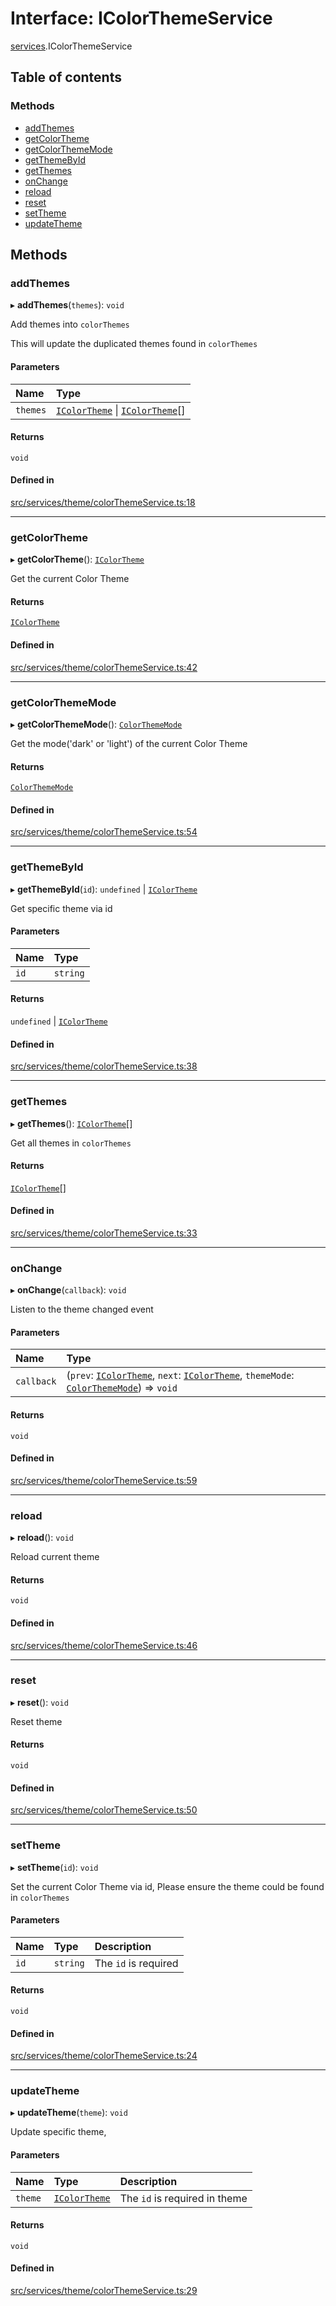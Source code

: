 # Interface: IColorThemeService

[services](../modules/services.md).IColorThemeService

## Table of contents

### Methods

- [addThemes](services.IColorThemeService.md#addthemes)
- [getColorTheme](services.IColorThemeService.md#getcolortheme)
- [getColorThemeMode](services.IColorThemeService.md#getcolorthememode)
- [getThemeById](services.IColorThemeService.md#getthemebyid)
- [getThemes](services.IColorThemeService.md#getthemes)
- [onChange](services.IColorThemeService.md#onchange)
- [reload](services.IColorThemeService.md#reload)
- [reset](services.IColorThemeService.md#reset)
- [setTheme](services.IColorThemeService.md#settheme)
- [updateTheme](services.IColorThemeService.md#updatetheme)

## Methods

### addThemes

▸ **addThemes**(`themes`): `void`

Add themes into `colorThemes`

This will update the duplicated themes found in `colorThemes`

#### Parameters

| Name | Type |
| :------ | :------ |
| `themes` | [`IColorTheme`](model.IColorTheme.md) \| [`IColorTheme`](model.IColorTheme.md)[] |

#### Returns

`void`

#### Defined in

[src/services/theme/colorThemeService.ts:18](https://github.com/gethubai/hubai-core/blob/43abc4a/src/services/theme/colorThemeService.ts#L18)

___

### getColorTheme

▸ **getColorTheme**(): [`IColorTheme`](model.IColorTheme.md)

Get the current Color Theme

#### Returns

[`IColorTheme`](model.IColorTheme.md)

#### Defined in

[src/services/theme/colorThemeService.ts:42](https://github.com/gethubai/hubai-core/blob/43abc4a/src/services/theme/colorThemeService.ts#L42)

___

### getColorThemeMode

▸ **getColorThemeMode**(): [`ColorThemeMode`](../enums/model.ColorThemeMode.md)

Get the mode('dark' or 'light') of the current Color Theme

#### Returns

[`ColorThemeMode`](../enums/model.ColorThemeMode.md)

#### Defined in

[src/services/theme/colorThemeService.ts:54](https://github.com/gethubai/hubai-core/blob/43abc4a/src/services/theme/colorThemeService.ts#L54)

___

### getThemeById

▸ **getThemeById**(`id`): `undefined` \| [`IColorTheme`](model.IColorTheme.md)

Get specific theme via id

#### Parameters

| Name | Type |
| :------ | :------ |
| `id` | `string` |

#### Returns

`undefined` \| [`IColorTheme`](model.IColorTheme.md)

#### Defined in

[src/services/theme/colorThemeService.ts:38](https://github.com/gethubai/hubai-core/blob/43abc4a/src/services/theme/colorThemeService.ts#L38)

___

### getThemes

▸ **getThemes**(): [`IColorTheme`](model.IColorTheme.md)[]

Get all themes in `colorThemes`

#### Returns

[`IColorTheme`](model.IColorTheme.md)[]

#### Defined in

[src/services/theme/colorThemeService.ts:33](https://github.com/gethubai/hubai-core/blob/43abc4a/src/services/theme/colorThemeService.ts#L33)

___

### onChange

▸ **onChange**(`callback`): `void`

Listen to the theme changed event

#### Parameters

| Name | Type |
| :------ | :------ |
| `callback` | (`prev`: [`IColorTheme`](model.IColorTheme.md), `next`: [`IColorTheme`](model.IColorTheme.md), `themeMode`: [`ColorThemeMode`](../enums/model.ColorThemeMode.md)) => `void` |

#### Returns

`void`

#### Defined in

[src/services/theme/colorThemeService.ts:59](https://github.com/gethubai/hubai-core/blob/43abc4a/src/services/theme/colorThemeService.ts#L59)

___

### reload

▸ **reload**(): `void`

Reload current theme

#### Returns

`void`

#### Defined in

[src/services/theme/colorThemeService.ts:46](https://github.com/gethubai/hubai-core/blob/43abc4a/src/services/theme/colorThemeService.ts#L46)

___

### reset

▸ **reset**(): `void`

Reset theme

#### Returns

`void`

#### Defined in

[src/services/theme/colorThemeService.ts:50](https://github.com/gethubai/hubai-core/blob/43abc4a/src/services/theme/colorThemeService.ts#L50)

___

### setTheme

▸ **setTheme**(`id`): `void`

Set the current Color Theme via id,
Please ensure the theme could be found in `colorThemes`

#### Parameters

| Name | Type | Description |
| :------ | :------ | :------ |
| `id` | `string` | The `id` is required |

#### Returns

`void`

#### Defined in

[src/services/theme/colorThemeService.ts:24](https://github.com/gethubai/hubai-core/blob/43abc4a/src/services/theme/colorThemeService.ts#L24)

___

### updateTheme

▸ **updateTheme**(`theme`): `void`

Update specific theme,

#### Parameters

| Name | Type | Description |
| :------ | :------ | :------ |
| `theme` | [`IColorTheme`](model.IColorTheme.md) | The `id` is required in theme |

#### Returns

`void`

#### Defined in

[src/services/theme/colorThemeService.ts:29](https://github.com/gethubai/hubai-core/blob/43abc4a/src/services/theme/colorThemeService.ts#L29)
